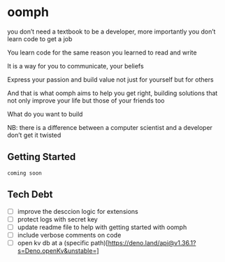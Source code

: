# oomph

you don’t need a textbook to be a developer, more importantly you don’t learn
code to get a job

You learn code for the same reason you learned to read and write

It is a way for you to communicate, your beliefs

Express your passion and build value not just for yourself but for others

And that is what oomph aims to help you get right, building solutions that not
only improve your life but those of your friends too

What do you want to build

NB: there is a difference between a computer scientist and a developer don’t get
it twisted

## Getting Started

`coming soon`

## Tech Debt

- [ ] improve the desccion logic for extensions
- [ ] protect logs with secret key
- [ ] update readme file to help with getting started with oomph
- [ ] include verbose comments on code
- [ ] open kv db at a (specific
      path)[https://deno.land/api@v1.36.1?s=Deno.openKv&unstable=]
